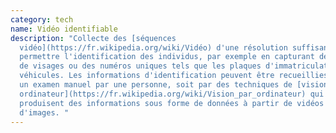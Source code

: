 ```yaml
---
category: tech
name: Vidéo identifiable
description: "Collecte des [séquences
  vidéo](https://fr.wikipedia.org/wiki/Vidéo) d'une résolution suffisante pour
  permettre l'identification des individus, par exemple en capturant des images
  de visages ou des numéros uniques tels que les plaques d'immatriculation des
  véhicules. Les informations d'identification peuvent être recueillies soit par
  un examen manuel par une personne, soit par des techniques de [vision par
  ordinateur](https://fr.wikipedia.org/wiki/Vision_par_ordinateur) qui
  produisent des informations sous forme de données à partir de vidéos ou
  d'images. "
---
```

